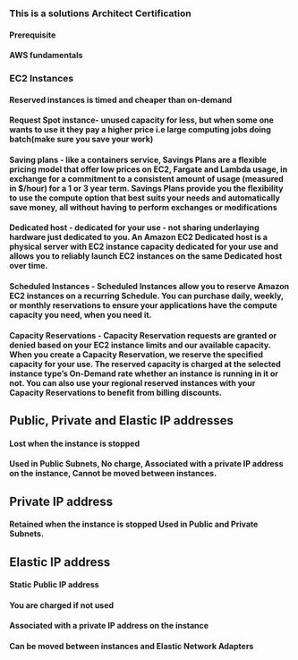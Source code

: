 ### This is a solutions Architect Certification

#### Prerequisite
#### AWS fundamentals

### EC2 Instances
#### Reserved instances is timed and cheaper than on-demand

#### Request Spot instance- unused capacity for less, but when some one wants to use it they pay a higher price i.e large computing jobs doing batch(make sure you save your work)

#### Saving plans - like a containers service, Savings Plans are a flexible pricing model that offer low prices on EC2, Fargate and Lambda usage, in exchange for a commitment to a consistent amount of usage (measured in $/hour) for a 1 or 3 year term. Savings Plans provide you the flexibility to use the compute option that best suits your needs and automatically save money, all without having to perform exchanges or modifications

#### Dedicated host - dedicated for your use - not sharing underlaying hardware just dedicated to you. An Amazon EC2 Dedicated host is a physical server with EC2 instance capacity dedicated for your use and allows you to reliably launch EC2 instances on the same Dedicated host over time.
#### Scheduled Instances - Scheduled Instances allow you to reserve Amazon EC2 instances on a recurring Schedule. You can purchase daily, weekly, or monthly reservations to ensure your applications have the compute capacity you need, when you need it.

#### Capacity Reservations - Capacity Reservation requests are granted or denied based on your EC2 instance limits and our available capacity. When you create a Capacity Reservation, we reserve the specified capacity for your use. The reserved capacity is charged at the selected instance type’s On-Demand rate whether an instance is running in it or not. You can also use your regional reserved instances with your Capacity Reservations to benefit from billing discounts.


## Public, Private and Elastic IP addresses

#### Lost when the instance is stopped
#### Used in Public Subnets, No charge, Associated with a private IP address on the instance, Cannot be moved between instances.
## Private IP address
#### Retained when the instance is stopped Used in Public and Private Subnets.
## Elastic IP address
#### Static Public IP address
#### You are charged if not used
#### Associated with a private IP address on the instance
#### Can be moved between instances and Elastic Network Adapters
